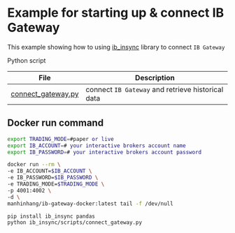 # Example for starting up & connect IB Gateway

This example showing how to using [ib_insync](https://github.com/erdewit/ib_insync) library to connect `IB Gateway` 

Python script

| File | Description |
| - | - |
| [connect_gateway.py](scripts/connect_gateway.py) | connect `IB Gateway` and retrieve historical data |

## Docker run command
```bash
export TRADING_MODE=#paper or live
export IB_ACCOUNT=# your interactive brokers account name
export IB_PASSWORD=# your interactive brokers account password

docker run --rm \
-e IB_ACCOUNT=$IB_ACCOUNT \
-e IB_PASSWORD=$IB_PASSWORD \
-e TRADING_MODE=$TRADING_MODE \
-p 4001:4002 \
-d \
manhinhang/ib-gateway-docker:latest tail -f /dev/null

pip install ib_insync pandas
python ib_insync/scripts/connect_gateway.py
```